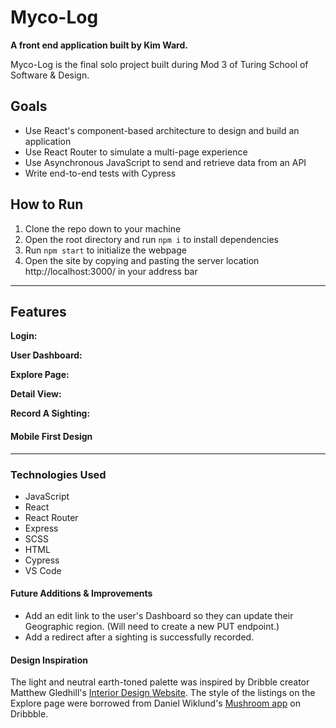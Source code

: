 # Myco-Log

**A front end application built by Kim Ward.**

Myco-Log is the final solo project built during Mod 3 of Turing School of Software & Design.

<!-- This project focused on using Test Driven Development and Object Oriented Programming to build an interactive travel site where users can log in to view their trips and book a new trip. The Fetch API was used to retrieve and post data. Specifications for this project can be found [here](https://frontend.turing.edu/projects/module-3/showcase.html). -->

## Goals

- Use React's component-based architecture to design and build an application
- Use React Router to simulate a multi-page experience
- Use Asynchronous JavaScript to send and retrieve data from an API
- Write end-to-end tests with Cypress

<!-- <img width="1440" alt="Login page for Travel Tracker website" src="https://user-images.githubusercontent.com/79027364/156955676-2ca728dd-72d9-41e5-8c7f-8603ab0f8617.png"> -->

## How to Run

1. Clone the repo down to your machine
3. Open the root directory and run `npm i` to install dependencies
4. Run `npm start` to initialize the webpage
5. Open the site by copying and pasting the server location http://localhost:3000/ in your address bar

---

## Features

**Login:**
<!-- On load, the user user sees a login form. To log in, enter `traveler` followed by a number between 1 and 50 in the username field. The password for all users is `travel`. -->

**User Dashboard:**
<!-- Once logged in, a user can see all of their trips displayed and sorted by date according to trip type (upcoming, pending, or past). The header also includes the stats on how much they've spent on trips this year. -->

**Explore Page:**

**Detail View:**

**Record A Sighting:**


#### Mobile First Design



---

### Technologies Used
- JavaScript
- React
- React Router
- Express
- SCSS
- HTML
- Cypress
- VS Code

#### Future Additions & Improvements
- Add an edit link to the user's Dashboard so they can update their Geographic region. (Will need to create a new PUT endpoint.)
- Add a redirect after a sighting is successfully recorded.

#### Design Inspiration
The light and neutral earth-toned palette was inspired by Dribble creator Matthew Gledhill's [Interior Design Website](https://dribbble.com/shots/9523892-Interior-Design-Website-Concept). The style of the listings on the Explore page were borrowed from Daniel Wiklund's [Mushroom app](https://dribbble.com/shots/1285755-Mushroom-app) on Dribbble.